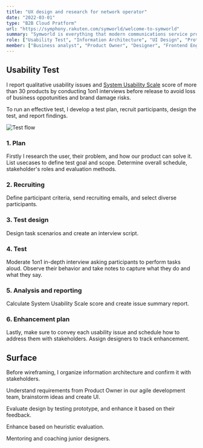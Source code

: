 ```yaml
---
title: "UX design and research for network operator"
date: "2022-03-01"
type: "B2B Cloud Pratform"
url: "https://symphony.rakuten.com/symworld/welcome-to-symworld"
summary: "Symworld is everything that modern communications service providers need to plan, build and operate advanced, secure, high quality networks, in a single, revolutionary platform. I am mainly in charge of UX research and design with communicating closely with product owners, developers, and over 30 designers."
role: ["Usability Test", "Information Architecture", "UI Design", "Prototyping", "User Interview"]
member: ["Business analyst", "Product Owner", "Designer", "Frontend Engineer"]
---
```


## Usability Test

I report qualitative usability issues and [System Usability Scale](https://www.usability.gov/how-to-and-tools/methods/system-usability-scale.html) score of more than 30 products by conducting 1on1 interviews before release to avoid loss of business oppotunities and brand damage risks.

To run an effective test, I develop a test plan, recruit participants, design the test, and report findings.

![Test flow](/symworld/flow.png)



### 1. Plan

Firstly I research the user, their problem, and how our product can solve it. 
List usecases to define test goal and scope.
Determine overall schedule, stakeholder's roles and evaluation methods.

### 2. Recruiting

Define participant criteria, send recruiting emails, and select diverse participants.

### 3. Test design

Design task scenarios and create an interview script.

### 4. Test

Moderate 1on1 in-depth interview asking participants to perform tasks aloud.
Observe their behavior and take notes to capture what they do and what they say.

### 5. Analysis and reporting

Calculate System Usability Scale score and create issue summary report.

### 6. Enhancement plan

Lastly, make sure to convey each usability issue and schedule how to address them with stakeholders.
Assign designers to track enhancement.


## Surface

Before wireframing, I organize information architecture and confirm it with stakeholders.

Understand requirements from Product Owner in our agile development team, brainstorm ideas and create UI.

Evaluate design by testing prototype, and enhance it based on their feedback.

Enhance based on heuristic evaluation.

Mentoring and coaching junior designers.